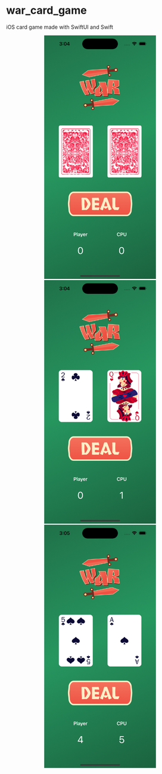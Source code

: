 # war_card_game
iOS card game made with SwiftUI and Swift
<p align="center">
  <img src="ss1.png" width="300">
  <img src="ss2.png" width="300">
  <img src="ss3.png" width="300">
</p>
